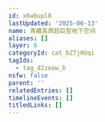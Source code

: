```yaml
---
id: x6wbupl8
lastUpdated: '2025-06-13'
name: 青藏高原超巨型地下空间
aliases: []
layer: 6
categoryId: cat_bZTj0Uqi
tagIds:
  - tag_d2zeow_b
nsfw: false
parent: ''
relatedEntries: []
timelineEvents: []
titledLinks: []
---
```


